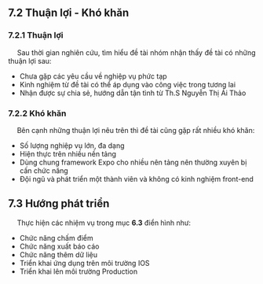 ## **7.2 Thuận lợi - Khó khăn**

### **7.2.1 Thuận lợi**

<p style='text-align: justify;'>
&emsp;
Sau thời gian nghiên cứu, tìm hiểu đề tài nhóm nhận thấy đề tài có những thuận lợi sau:
</p>

- Chưa gặp các yêu cầu về nghiệp vụ phức tạp
- Kinh nghiệm từ đề tài có thể áp dụng vào công việc trong tương lai
- Nhận được sự chia sẻ, hướng dẫn tận tình từ Th.S Nguyễn Thị Ái Thảo

### **7.2.2 Khó khăn**

<p style='text-align: justify;'>
&emsp;
Bên cạnh những thuận lợi nêu trên thì đề tài cũng gặp rất nhiều khó khăn:
</p>

- Số lượng nghiệp vụ lớn, đa dạng
- Hiện thực trên nhiều nền tảng
- Dùng chung framework Expo cho nhiều nên tảng nên thường xuyên bị cấn chức năng
- Đội ngũ và phát triển một thành viên và không có kinh nghiệm front-end

## **7.3 Hướng phát triển**

<p style='text-align: justify;'>
&emsp;
Thực hiện các nhiệm vụ trong mục <b>6.3</b> điển hình như:
</p>

- Chức năng chấm điểm
- Chức năng xuất báo cáo
- Chức năng thêm dữ liệu
- Triển khai ứng dụng trên môi trường IOS
- Triển khai lên môi trường Production

<div style="page-break-after: always;"></div>
